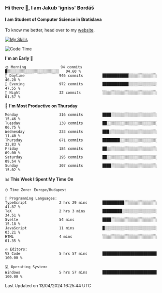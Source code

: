 ### Hi there 👋, I am Jakub 'igniss' Bordáš

#### I am Student of Computer Science in Bratislava
To know me better, head over to my [website](https://bordas.sk).

[![My Skills](https://skillicons.dev/icons?i=js,html,css,figma,svelte,java,kotlin,python,postgresql,typescript,nest,nodejs)](https://bordas.sk)


<!--START_SECTION:waka-->
![Code Time](http://img.shields.io/badge/Code%20Time-1%2C465%20hrs%2016%20mins-blue)

**I'm an Early 🐤** 

```text
🌞 Morning                94 commits          █░░░░░░░░░░░░░░░░░░░░░░░░   04.60 % 
🌆 Daytime                946 commits         ████████████░░░░░░░░░░░░░   46.28 % 
🌃 Evening                972 commits         ████████████░░░░░░░░░░░░░   47.55 % 
🌙 Night                  32 commits          ░░░░░░░░░░░░░░░░░░░░░░░░░   01.57 % 
```
📅 **I'm Most Productive on Thursday** 

```text
Monday                   316 commits         ████░░░░░░░░░░░░░░░░░░░░░   15.46 % 
Tuesday                  138 commits         ██░░░░░░░░░░░░░░░░░░░░░░░   06.75 % 
Wednesday                233 commits         ███░░░░░░░░░░░░░░░░░░░░░░   11.40 % 
Thursday                 671 commits         ████████░░░░░░░░░░░░░░░░░   32.83 % 
Friday                   184 commits         ██░░░░░░░░░░░░░░░░░░░░░░░   09.00 % 
Saturday                 195 commits         ██░░░░░░░░░░░░░░░░░░░░░░░   09.54 % 
Sunday                   307 commits         ████░░░░░░░░░░░░░░░░░░░░░   15.02 % 
```


📊 **This Week I Spent My Time On** 

```text
🕑︎ Time Zone: Europe/Budapest

💬 Programming Languages: 
TypeScript               2 hrs 29 mins       ██████████░░░░░░░░░░░░░░░   41.87 % 
TeX                      2 hrs 3 mins        █████████░░░░░░░░░░░░░░░░   34.51 % 
Svelte                   54 mins             ████░░░░░░░░░░░░░░░░░░░░░   15.18 % 
JavaScript               11 mins             █░░░░░░░░░░░░░░░░░░░░░░░░   03.21 % 
HTML                     4 mins              ░░░░░░░░░░░░░░░░░░░░░░░░░   01.35 % 

🔥 Editors: 
VS Code                  5 hrs 57 mins       █████████████████████████   100.00 % 

💻 Operating System: 
Windows                  5 hrs 57 mins       █████████████████████████   100.00 % 
```


 Last Updated on 13/04/2024 16:25:44 UTC
<!--END_SECTION:waka-->
